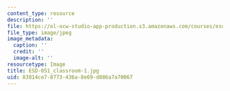 ```yaml
---
content_type: resource
description: ''
file: https://ol-ocw-studio-app-production.s3.amazonaws.com/courses/esd-051j-engineering-innovation-and-design-fall-2012/83814ce78773436a8e69d886a7a70067_ESD-051_classroom-1.jpg
file_type: image/jpeg
image_metadata:
  caption: ''
  credit: ''
  image-alt: ''
resourcetype: Image
title: ESD-051_classroom-1.jpg
uid: 83814ce7-8773-436a-8e69-d886a7a70067
---
```

